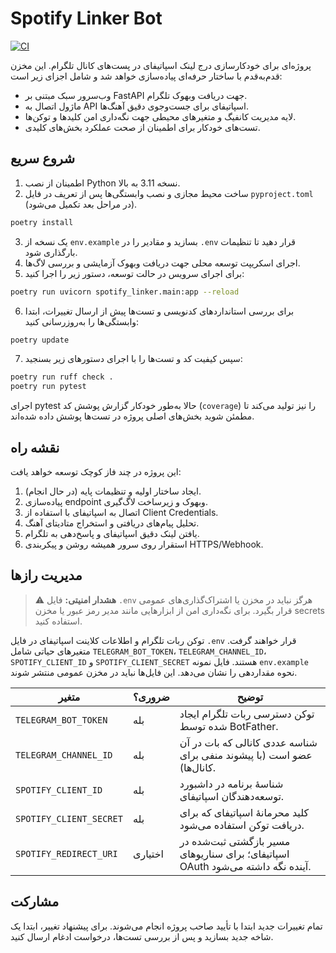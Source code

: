 # Spotify Linker Bot

[![CI](https://github.com/FarhadKhakzad/spotify-linker/actions/workflows/ci.yml/badge.svg)](https://github.com/FarhadKhakzad/spotify-linker/actions/workflows/ci.yml)

پروژه‌ای برای خودکارسازی درج لینک اسپاتیفای در پست‌های کانال تلگرام. این مخزن قدم‌به‌قدم با ساختار حرفه‌ای پیاده‌سازی خواهد شد و شامل اجزای زیر است:

- وب‌سرور سبک مبتنی بر FastAPI جهت دریافت وبهوک تلگرام.
- ماژول اتصال به API اسپاتیفای برای جست‌وجوی دقیق آهنگ‌ها.
- لایه مدیریت کانفیگ و متغیرهای محیطی جهت نگه‌داری امن کلیدها و توکن‌ها.
- تست‌های خودکار برای اطمینان از صحت عملکرد بخش‌های کلیدی.

## شروع سریع

1. اطمینان از نصب Python نسخه 3.11 به بالا.
2. ساخت محیط مجازی و نصب وابستگی‌ها پس از تعریف در فایل `pyproject.toml` (در مراحل بعد تکمیل می‌شود).

```bash
poetry install
```
3. یک نسخه از `env.example` بسازید و مقادیر را در `.env` قرار دهید تا تنظیمات بارگذاری شود.
4. اجرای اسکریپت توسعه محلی جهت دریافت وبهوک آزمایشی و بررسی لاگ‌ها.
5. برای اجرای سرویس در حالت توسعه، دستور زیر را اجرا کنید:

```bash
poetry run uvicorn spotify_linker.main:app --reload
```

6. برای بررسی استانداردهای کدنویسی و تست‌ها پیش از ارسال تغییرات، ابتدا وابستگی‌ها را به‌روزرسانی کنید:

```bash
poetry update
```

7. سپس کیفیت کد و تست‌ها را با اجرای دستورهای زیر بسنجید:

```bash
poetry run ruff check .
poetry run pytest
```

اجرای pytest حالا به‌طور خودکار گزارش پوشش کد (`coverage`) را نیز تولید می‌کند تا مطمئن شوید بخش‌های اصلی پروژه در تست‌ها پوشش داده شده‌اند.

## نقشه راه

این پروژه در چند فاز کوچک توسعه خواهد یافت:

1. ایجاد ساختار اولیه و تنظیمات پایه (در حال انجام).
2. پیاده‌سازی endpoint وبهوک و زیرساخت لاگ‌گیری.
3. اتصال به اسپاتیفای با استفاده از Client Credentials.
4. تحلیل پیام‌های دریافتی و استخراج متادیتای آهنگ.
5. یافتن لینک دقیق اسپاتیفای و پاسخ‌دهی به تلگرام.
6. استقرار روی سرور همیشه روشن و پیکربندی HTTPS/Webhook.

## مدیریت رازها

> ⚠️ **هشدار امنیتی:** فایل `.env` هرگز نباید در مخزن یا اشتراک‌گذاری‌های عمومی قرار بگیرد. برای نگه‌داری امن از ابزارهایی مانند مدیر رمز عبور یا مخزن secrets استفاده کنید.

توکن ربات تلگرام و اطلاعات کلاینت اسپاتیفای در فایل `.env` قرار خواهند گرفت. متغیرهای حیاتی شامل `TELEGRAM_BOT_TOKEN`، `TELEGRAM_CHANNEL_ID`، `SPOTIFY_CLIENT_ID` و `SPOTIFY_CLIENT_SECRET` هستند. فایل نمونه `env.example` نحوه مقداردهی را نشان می‌دهد. این فایل‌ها نباید در مخزن عمومی منتشر شوند.

| متغیر | ضروری؟ | توضیح |
|-------|---------|-------|
| `TELEGRAM_BOT_TOKEN` | بله | توکن دسترسی ربات تلگرام ایجاد شده توسط BotFather. |
| `TELEGRAM_CHANNEL_ID` | بله | شناسه عددی کانالی که بات در آن عضو است (با پیشوند منفی برای کانال‌ها). |
| `SPOTIFY_CLIENT_ID` | بله | شناسهٔ برنامه در داشبورد توسعه‌دهندگان اسپاتیفای. |
| `SPOTIFY_CLIENT_SECRET` | بله | کلید محرمانهٔ اسپاتیفای که برای دریافت توکن استفاده می‌شود. |
| `SPOTIFY_REDIRECT_URI` | اختیاری | مسیر بازگشتی ثبت‌شده در اسپاتیفای؛ برای سناریوهای OAuth آینده نگه داشته می‌شود. |

## مشارکت

تمام تغییرات جدید ابتدا با تأیید صاحب پروژه انجام می‌شوند. برای پیشنهاد تغییر، ابتدا یک شاخه جدید بسازید و پس از بررسی تست‌ها، درخواست ادغام ارسال کنید.

